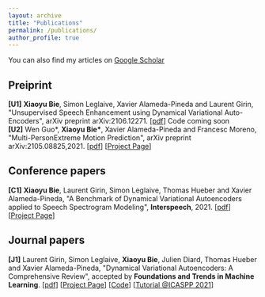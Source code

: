 ```yaml
---
layout: archive
title: "Publications"
permalink: /publications/
author_profile: true
---
```


<!-- {% if author.googlescholar %}
  You can also find my articles on <u><a href="{{author.googlescholar}}">my Google Scholar profile</a>.</u>
{% endif %}

{% include base_path %}

{% for post in site.publications reversed %}
  {% include archive-single.html %}
{% endfor %} -->
 
You can also find my articles on [Google Scholar](https://scholar.google.com/citations?user=Ymz1-_0AAAAJ&hl=en)

## Preiprint  
**[U1]** **Xiaoyu Bie**, Simon Leglaive, Xavier Alameda-Pineda and Laurent Girin, "Unsupervised Speech Enhancement using Dynamical Variational Auto-Encoders", arXiv preprint arXiv:2106.12271. [[pdf](https://arxiv.org/pdf/2106.12271.pdf)] Code coming soon  
**[U2]** Wen Guo*, __Xiaoyu Bie*__, Xavier Alameda-Pineda and Francesc Moreno, "Multi-PersonExtreme Motion Prediction", arXiv preprint arXiv:2105.08825,2021. [[pdf](https://arxiv.org/pdf/2105.08825.pdf)] [[Project Page](https://team.inria.fr/robotlearn/multi-person-extreme-motion-prediction-with-cross-interaction-attention/)]  

## Conference papers  
**[C1]** **Xiaoyu Bie**, Laurent Girin, Simon Leglaive, Thomas Hueber and Xavier Alameda-Pineda, "A Benchmark of Dynamical Variational Autoencoders applied to Speech Spectrogram Modeling", **Interspeech**, 2021. [[pdf](https://www.isca-speech.org/archive/pdfs/interspeech_2021/bie21_interspeech.pdf)] [[Project Page](https://team.inria.fr/robotlearn/a-benchmark-of-dynamical-variational-autoencoders-applied-to-speech-spectrogram-modeling)]  

## Journal papers  
**[J1]** Laurent Girin, Simon Leglaive, **Xiaoyu Bie**, Julien Diard, Thomas Hueber and Xavier Alameda-Pineda, "Dynamical Variational Autoencoders: A Comprehensive Review", accepted by **Foundations and Trends in Machine Learning**. [[pdf](https://arxiv.org/pdf/2008.12595.pdf)] [[Project Page](https://team.inria.fr/robotlearn/dvae/)] [[Code](https://github.com/XiaoyuBIE1994/DVAE)] [[Tutorial @ICASPP 2021](https://dynamicalvae.github.io/)]



